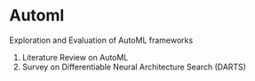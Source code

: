 # Automl

Exploration and Evaluation of AutoML frameworks

1) Literature Review on AutoML
2) Survey on Differentiable Neural Architecture Search (DARTS)

